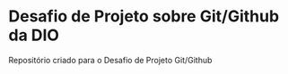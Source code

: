 # Desafio de Projeto sobre Git/Github da DIO
Repositório criado para o Desafio de Projeto Git/Github
